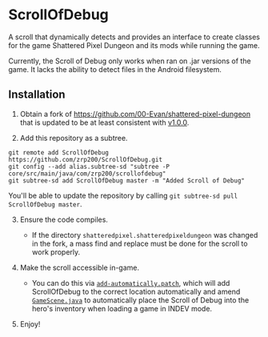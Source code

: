  # ScrollOfDebug
A scroll that dynamically detects and provides an interface to create classes for the game Shattered Pixel Dungeon and its mods while running the game.

Currently, the Scroll of Debug only works when ran on .jar versions of the game. It lacks the ability to detect files in the Android filesystem.

## Installation
1. Obtain a fork of <https://github.com/00-Evan/shattered-pixel-dungeon> that is updated to be at least consistent with [v1.0.0](https://github.com/00-Evan/shattered-pixel-dungeon/releases/tag/v1.0.0).

2. Add this repository as a subtree.
````shell
git remote add ScrollOfDebug https://github.com/zrp200/ScrollOfDebug.git
git config --add alias.subtree-sd "subtree -P core/src/main/java/com/zrp200/scrollofdebug"
git subtree-sd add ScrollOfDebug master -m "Added Scroll of Debug"
````
You'll be able to update the repository by calling `git subtree-sd pull ScrollOfDebug master`.

3. Ensure the code compiles.
    * If the directory `shatteredpixel.shatteredpixeldungeon` was changed in the fork, a mass find and replace must be done for the scroll to work properly.

4. Make the scroll accessible in-game.
    * You can do this via [`add-automatically.patch`](https://github.com/Zrp200/ScrollOfDebug/blob/master/add-automatically.patch), which will add ScrollOfDebug to the correct location automatically and amend [`GameScene.java`](https://github.com/00-Evan/shattered-pixel-dungeon/blob/master/core/src/main/java/com/shatteredpixel/shatteredpixeldungeon/scenes/GameScene.java) to automatically place the Scroll of Debug into the hero's inventory when loading a game in INDEV mode.

5. Enjoy!
